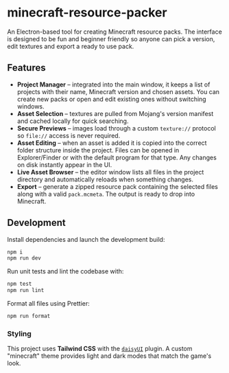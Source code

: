# minecraft-resource-packer

An Electron-based tool for creating Minecraft resource packs. The interface is designed to be fun and beginner friendly so anyone can pick a version, edit textures and export a ready to use pack.

## Features

- **Project Manager** – integrated into the main window, it keeps a list of projects with their name, Minecraft version and chosen assets. You can create new packs or open and edit existing ones without switching windows.
- **Asset Selection** – textures are pulled from Mojang's version manifest and cached locally for quick searching.
- **Secure Previews** – images load through a custom `texture://` protocol so `file://` access is never required.
- **Asset Editing** – when an asset is added it is copied into the correct folder structure inside the project. Files can be opened in Explorer/Finder or with the default program for that type. Any changes on disk instantly appear in the UI.
- **Live Asset Browser** – the editor window lists all files in the project directory and automatically reloads when something changes.
- **Export** – generate a zipped resource pack containing the selected files along with a valid `pack.mcmeta`. The output is ready to drop into Minecraft.

## Development

Install dependencies and launch the development build:

```bash
npm i
npm run dev
```

Run unit tests and lint the codebase with:

```bash
npm test
npm run lint
```

Format all files using Prettier:

```bash
npm run format
```

### Styling

This project uses **Tailwind CSS** with the
[`daisyUI`](https://daisyui.com) plugin. A custom
"minecraft" theme provides light and dark modes that match the game's look.
